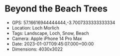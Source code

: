 # Beyond the Beach Trees

- GPS: 57.16616944444444,-3.7007333333333334
- Location: Loch Morlich
- Tags: Landscape, Loch, Snow, Beach
- Camera: Apple iPhone 14 Pro Max
- Date: 2023-01-07T09:45:07.000+00:00
- Dimensions: 4030x3022
